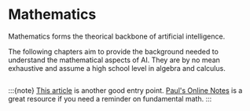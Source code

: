 # Mathematics

Mathematics forms the theorical backbone of artificial intelligence.

The following chapters aim to provide the background needed to understand the mathematical aspects of AI. They are by no mean exhaustive and assume a high school level in algebra and calculus.

```{tableofcontents}
```

:::{note}
[This article](https://www.freecodecamp.org/news/all-the-math-you-need-in-artificial-intelligence/) is another good entry point. [Paul's Online Notes](https://tutorial.math.lamar.edu/) is a great resource if you need a reminder on fundamental math.
:::
